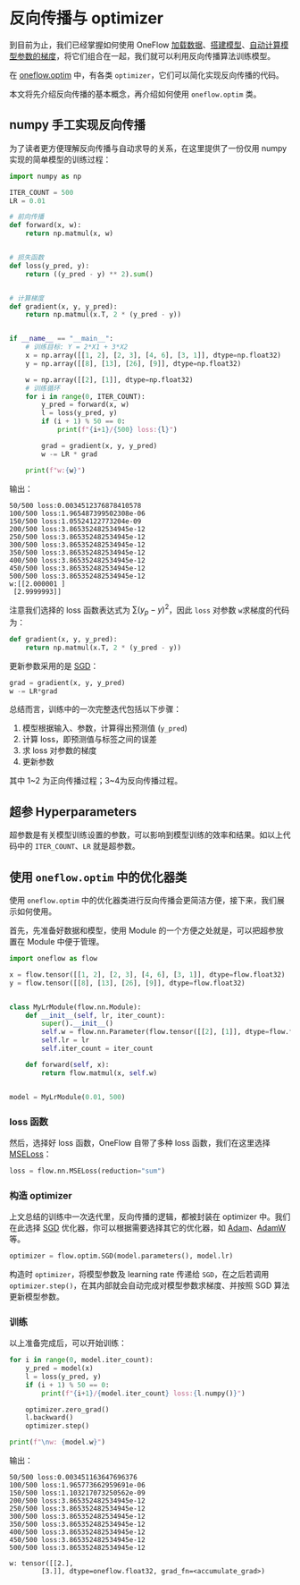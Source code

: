 # 反向传播与 optimizer

到目前为止，我们已经掌握如何使用 OneFlow [加载数据](./03_dataset_dataloader.md)、[搭建模型](./04_build_network.md)、[自动计算模型参数的梯度](./05_autograd.md)，将它们组合在一起，我们就可以利用反向传播算法训练模型。

在 [oneflow.optim](https://oneflow.readthedocs.io/en/master/optim.html) 中，有各类 `optimizer`，它们可以简化实现反向传播的代码。

本文将先介绍反向传播的基本概念，再介绍如何使用 `oneflow.optim` 类。

## numpy 手工实现反向传播

为了读者更方便理解反向传播与自动求导的关系，在这里提供了一份仅用 numpy 实现的简单模型的训练过程：

```python
import numpy as np

ITER_COUNT = 500
LR = 0.01

# 前向传播
def forward(x, w):
    return np.matmul(x, w)


# 损失函数
def loss(y_pred, y):
    return ((y_pred - y) ** 2).sum()


# 计算梯度
def gradient(x, y, y_pred):
    return np.matmul(x.T, 2 * (y_pred - y))


if __name__ == "__main__":
    # 训练目标: Y = 2*X1 + 3*X2
    x = np.array([[1, 2], [2, 3], [4, 6], [3, 1]], dtype=np.float32)
    y = np.array([[8], [13], [26], [9]], dtype=np.float32)

    w = np.array([[2], [1]], dtype=np.float32)
    # 训练循环
    for i in range(0, ITER_COUNT):
        y_pred = forward(x, w)
        l = loss(y_pred, y)
        if (i + 1) % 50 == 0:
            print(f"{i+1}/{500} loss:{l}")

        grad = gradient(x, y, y_pred)
        w -= LR * grad

    print(f"w:{w}")
```

输出：

```text
50/500 loss:0.0034512376878410578
100/500 loss:1.965487399502308e-06
150/500 loss:1.05524122773204e-09
200/500 loss:3.865352482534945e-12
250/500 loss:3.865352482534945e-12
300/500 loss:3.865352482534945e-12
350/500 loss:3.865352482534945e-12
400/500 loss:3.865352482534945e-12
450/500 loss:3.865352482534945e-12
500/500 loss:3.865352482534945e-12
w:[[2.000001 ]
 [2.9999993]]
```

注意我们选择的 loss 函数表达式为 $\sum (y_{p} - y)^2$，因此 `loss` 对参数 `w`求梯度的代码为：

```python
def gradient(x, y, y_pred):
    return np.matmul(x.T, 2 * (y_pred - y))
```

更新参数采用的是 [SGD](https://en.wikipedia.org/wiki/Stochastic_gradient_descent)：

```python
grad = gradient(x, y, y_pred)
w -= LR*grad
```

总结而言，训练中的一次完整迭代包括以下步骤：

1. 模型根据输入、参数，计算得出预测值 (`y_pred`)
2. 计算 loss，即预测值与标签之间的误差
3. 求 loss 对参数的梯度
4. 更新参数

其中 1~2 为正向传播过程；3~4为反向传播过程。

## 超参 Hyperparameters

超参数是有关模型训练设置的参数，可以影响到模型训练的效率和结果。如以上代码中的 `ITER_COUNT`、`LR` 就是超参数。

## 使用 `oneflow.optim` 中的优化器类

使用 `oneflow.optim` 中的优化器类进行反向传播会更简洁方便，接下来，我们展示如何使用。

首先，先准备好数据和模型，使用 Module 的一个方便之处就是，可以把超参放置在 Module 中便于管理。

```python
import oneflow as flow

x = flow.tensor([[1, 2], [2, 3], [4, 6], [3, 1]], dtype=flow.float32)
y = flow.tensor([[8], [13], [26], [9]], dtype=flow.float32)


class MyLrModule(flow.nn.Module):
    def __init__(self, lr, iter_count):
        super().__init__()
        self.w = flow.nn.Parameter(flow.tensor([[2], [1]], dtype=flow.float32))
        self.lr = lr
        self.iter_count = iter_count

    def forward(self, x):
        return flow.matmul(x, self.w)


model = MyLrModule(0.01, 500)
```

### loss 函数

然后，选择好 loss 函数，OneFlow 自带了多种 loss 函数，我们在这里选择 [MSELoss](https://oneflow.readthedocs.io/en/master/nn.html?highlight=mseloss#oneflow.nn.MSELoss)：

```python
loss = flow.nn.MSELoss(reduction="sum")
```
### 构造 optimizer
上文总结的训练中一次迭代里，反向传播的逻辑，都被封装在 optimizer 中。我们在此选择 [SGD](https://oneflow.readthedocs.io/en/master/optim.html?highlight=sgd#oneflow.optim.SGD) 优化器，你可以根据需要选择其它的优化器，如 [Adam](https://oneflow.readthedocs.io/en/master/optim.html?highlight=adam#oneflow.optim.Adam)、[AdamW](https://oneflow.readthedocs.io/en/master/optim.html?highlight=adamw#oneflow.optim.AdamW) 等。

```python
optimizer = flow.optim.SGD(model.parameters(), model.lr)
```

构造时 `optimizer`，将模型参数及 learning rate 传递给 `SGD`，在之后若调用 `optimizer.step()`，在其内部就会自动完成对模型参数求梯度、并按照 SGD 算法更新模型参数。

### 训练

以上准备完成后，可以开始训练：

```python
for i in range(0, model.iter_count):
    y_pred = model(x)
    l = loss(y_pred, y)
    if (i + 1) % 50 == 0:
        print(f"{i+1}/{model.iter_count} loss:{l.numpy()}")

    optimizer.zero_grad()
    l.backward()
    optimizer.step()

print(f"\nw: {model.w}")
```

输出：
```text
50/500 loss:0.003451163647696376
100/500 loss:1.965773662959691e-06
150/500 loss:1.103217073250562e-09
200/500 loss:3.865352482534945e-12
250/500 loss:3.865352482534945e-12
300/500 loss:3.865352482534945e-12
350/500 loss:3.865352482534945e-12
400/500 loss:3.865352482534945e-12
450/500 loss:3.865352482534945e-12
500/500 loss:3.865352482534945e-12

w: tensor([[2.],
        [3.]], dtype=oneflow.float32, grad_fn=<accumulate_grad>)
```
